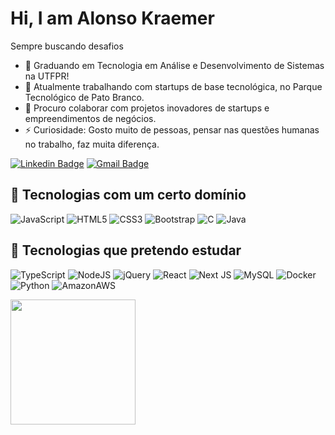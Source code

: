 <h1 align = "justify">Hi, I am Alonso Kraemer</h1>
<p align = "justify">Sempre buscando desafios</p>



- 🌱 Graduando em Tecnologia em Análise e Desenvolvimento de Sistemas na UTFPR!
- 🔭 Atualmente trabalhando com startups de base tecnológica, no Parque Tecnológico de Pato Branco. 
- 👯 Procuro colaborar com projetos inovadores de startups e empreendimentos de negócios.
- ⚡ Curiosidade: Gosto muito de pessoas, pensar nas questões humanas no trabalho, faz muita diferença.

[![Linkedin Badge](https://img.shields.io/badge/-Alonso%20Kraemer-blue?style=flat-square&logo=Linkedin&logoColor=white&link=https://www.linkedin.com/in/alonso-kraemer-4873661a8/)](https://www.linkedin.com/in/alonso-kraemer-4873661a8/)
[![Gmail Badge](https://img.shields.io/badge/-alonso2chz@gmail.com-c14438?style=flat-square&logo=Gmail&logoColor=white&link=mailto:alonso2chz@gmail.com)](mailto:alonso2chz@gmail.com)


## 🚀 Tecnologias com um certo domínio
![JavaScript](https://img.shields.io/badge/javascript-%23323330.svg?style=for-the-badge&logo=javascript&logoColor=%23F7DF1E)
![HTML5](https://img.shields.io/badge/html5-%23E34F26.svg?style=for-the-badge&logo=html5&logoColor=white)
![CSS3](https://img.shields.io/badge/css3-%231572B6.svg?style=for-the-badge&logo=css3&logoColor=white)
![Bootstrap](https://img.shields.io/badge/bootstrap-%23563D7C.svg?style=for-the-badge&logo=bootstrap&logoColor=white)
![C](https://img.shields.io/badge/c-%2300599C.svg?style=for-the-badge&logo=c&logoColor=white)
![Java](https://img.shields.io/badge/Java-ED8B00?style=for-the-badge&logo=openjdk&logoColor=white)

## 🚀 Tecnologias que pretendo estudar
![TypeScript](https://img.shields.io/badge/typescript-%23007ACC.svg?style=for-the-badge&logo=typescript&logoColor=white)
![NodeJS](https://img.shields.io/badge/Node.js-43853D?style=for-the-badge&logo=node.js&logoColor=white)
![jQuery](https://img.shields.io/badge/jquery-%230769AD.svg?style=for-the-badge&logo=jquery&logoColor=white)
![React](https://img.shields.io/badge/react-%2320232a.svg?style=for-the-badge&logo=react&logoColor=%2361DAFB)
![Next JS](https://img.shields.io/badge/Next-black?style=for-the-badge&logo=next.js&logoColor=white)
![MySQL](https://img.shields.io/badge/MySQL-005C84?style=for-the-badge&logo=mysql&logoColor=white)
![Docker](https://img.shields.io/badge/Docker-2496ED?style=for-the-badge&logo=docker&logoColor=white)
![Python](https://img.shields.io/badge/Python-14354C?style=for-the-badge&logo=python&logoColor=white)
![AmazonAWS](https://img.shields.io/badge/Amazon_AWS-232F3E?style=for-the-badge&logo=amazon-aws&logoColor=white)

<img align="left" height="200" src="https://media.giphy.com/media/kYNVwkyB3jkauFJrZA/giphy.gif?cid=82a1493bo1g8ww9fbi9y36uearuz83f1t490gqfsj3431ius&ep=v1_gifs_trending&rid=giphy.gif&ct=g"  />

###
<!--
**Alonso369/Alonso369** is a ✨ _special_ ✨ repository because its `README.md` (this file) appears on your GitHub profile.

Here are some ideas to get you started:

- 🔭 I’m currently working on ...
- 🌱 I’m currently learning ...
- 👯 I’m looking to collaborate on ...
- 🤔 I’m looking for help with ...
- 💬 Ask me about ...
- 📫 How to reach me: ...
- 😄 Pronouns: ...
- ⚡ Fun fact: ...
-->
